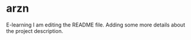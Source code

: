 # arzn
E-learning
I am editing the README file. Adding some more details about the project description.
